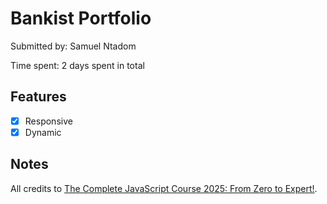 # Bankist Portfolio

Submitted by: Samuel Ntadom


Time spent: 2 days spent in total

## Features
- [x] Responsive
- [x] Dynamic

## Notes

All credits to <a href="https://www.udemy.com/course/the-complete-javascript-course/?couponCode=24T7MT123024">The Complete JavaScript Course 2025: From Zero to Expert!</a>. 



